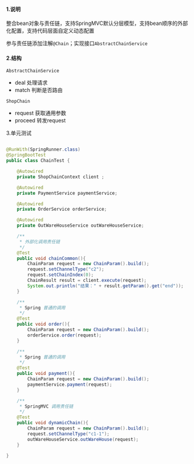 #### 1.说明

整合bean对象与责任链，支持SpringMVC默认分层模型，支持bean顺序的外部化配置，支持代码层面自定义动态配置

参与责任链添加注解`@Chain`；实现接口`AbstractChainService`



#### 2.结构

`AbstractChainService` 

- deal 处理请求
- match 判断是否路由

 `ShopChain`

- request 获取通用参数
- proceed 转发request

3.单元测试

```java

@RunWith(SpringRunner.class)
@SpringBootTest
public class ChainTest {

    @Autowired
    private ShopChainContext client ;

    @Autowired
    private PaymentService paymentService;

    @Autowired
    private OrderService orderService;

    @Autowired
    private OutWareHouseService outWareHouseService;

    /**
     * 外部化调用责任链
     */
    @Test
    public void chainCommon(){
        ChainParam request = new ChainParam().build();
        request.setChannelType("c2");
        request.setChainIndex(0);
        ChainResult result = client.execute(request);
        System.out.println("结果：" + result.getParam().get("end"));
    }

    /**
     * Spring 普通的调用
     */
    @Test
    public void order(){
        ChainParam request = new ChainParam().build();
        orderService.order(request);
    }

    /**
     * Spring 普通的调用
     */
    @Test
    public void payment(){
        ChainParam request = new ChainParam().build();
        paymentService.payment(request);
    }

    /**
     * SpringMVC 调用责任链
     */
    @Test
    public void dynamicChain(){
        ChainParam request = new ChainParam().build();
        request.setChannelType("c1-1");
        outWareHouseService.outWareHouse(request);
    }

}
```

